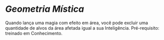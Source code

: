 # *Geometria Mística*

Quando lança uma magia com efeito em área, você pode excluir uma quantidade de alvos da área afetada igual a sua Inteligência. Pré-requisito: treinado em Conhecimento.